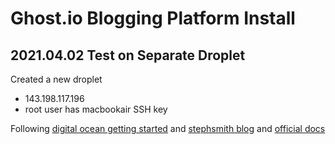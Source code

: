 # Ghost.io Blogging Platform Install


## 2021.04.02 Test on Separate Droplet

Created a new droplet
- 143.198.117.196
- root user has macbookair SSH key

Following [digital ocean getting started](https://marketplace.digitalocean.com/apps/ghost?ipAddress=143.198.117.196#getting-started) and [stephsmith blog](https://blog.stephsmith.io/setting-up-blog-with-ghost-and-digital-ocean-droplet/) and [official docs](https://ghost.org/docs/install/digitalocean/)

 
